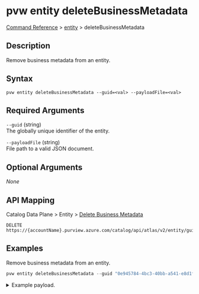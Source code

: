 # pvw entity deleteBusinessMetadata
[Command Reference](../../../README.md#command-reference) > [entity](./main.md) > deleteBusinessMetadata

## Description
Remove business metadata from an entity.

## Syntax
```
pvw entity deleteBusinessMetadata --guid=<val> --payloadFile=<val>
```

## Required Arguments
`--guid` (string)  
The globally unique identifier of the entity.

`--payloadFile` (string)  
File path to a valid JSON document.

## Optional Arguments
*None*

## API Mapping
Catalog Data Plane > Entity > [Delete Business Metadata](https://docs.microsoft.com/en-us/rest/api/purview/catalogdataplane/entity/delete-business-metadata)
```
DELETE https://{accountName}.purview.azure.com/catalog/api/atlas/v2/entity/guid/{guid}/businessmetadata
```

## Examples
Remove business metadata from an entity.
```powershell
pvw entity deleteBusinessMetadata --guid "0e945784-4bc3-40bb-a541-e8d1f7c9bf50" --payloadFile "/path/to/file.json"
```
<details><summary>Example payload.</summary>
<p>

```json
{
    "myBizMetadata1": {
        "bizAttr1": "myBizMetaData1.bizAttr1"
    }
}
```
</p>
</details>
